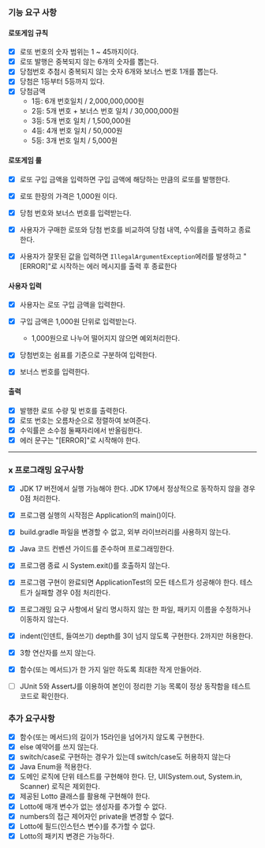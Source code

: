 ### 기능 요구 사항

#### 로또게임 규칙
- [x] 로또 번호의 숫자 범위는 1 ~ 45까지이다.
- [x]  로또 발행은 중복되지 않는 6개의 숫자를 뽑는다.
- [x]  당첨번호 추첨시 중복되지 않는 숫자 6개와 보너스 번호 1개를 뽑는다.
- [x]  당첨은 1등부터 5등까지 있다.
- [x]  당첨금액
    - 1등: 6개 번호일치 / 2,000,000,000원
    - 2등: 5개 번호 + 보너스 번호 일치 / 30,000,000원
    - 3등: 5개 번호 일치 / 1,500,000원
    - 4등: 4개 번호 일치 / 50,000원
    - 5등: 3개 번호 일치 / 5,000원

#### 로또게임 룰
- [x]  로또 구입 금액을 입력하면 구입 금액에 해당하는 만큼의 로또를 발행한다.
- [x]  로또 한장의 가격은 1,000원 이다.
- [x]  당첨 번호와 보너스 번호를 입력받는다.
- [x]  사용자가 구매한 로또와 당첨 번호를 비교하여 당첨 내역, 수익률을 출력하고 종료한다.
- [x]  사용자가 잘못된 값을 입력하면 `IllegalArgumentException`에러를 발생하고 "[ERROR]"로 시작하는 에러 메시지를 출력 후 종료한다


#### 사용자 입력
- [x]  사용자는 로또 구입 금액을 입력한다.
- [x]  구입 금액은 1,000원 단위로 입력받는다.
    - 1,000원으로 나누어 떨어지지 않으면 예외처리한다.
- [x]  당첨번호는 쉼표를 기준으로 구분하여 입력한다.
- [x]  보너스 번호를 입력한다.


#### 출력
- [x]  발행한 로또 수량 및 번호를 출력한다.
- [x]  로또 번호는 오름차순으로 정렬하여 보여준다.
- [x]  수익률은 소수점 둘째자리에서 반올림한다.
- [x]  에러 문구는 "[ERROR]"로 시작해야 한다.
---
### x 프로그래밍 요구사항
- [x]  JDK 17 버전에서 실행 가능해야 한다. JDK 17에서 정상적으로 동작하지 않을 경우 0점 처리한다.
- [x]  프로그램 실행의 시작점은 Application의 main()이다.
- [x]  build.gradle 파일을 변경할 수 없고, 외부 라이브러리를 사용하지 않는다.
- [x]  Java 코드 컨벤션 가이드를 준수하며 프로그래밍한다.
- [x]  프로그램 종료 시 System.exit()를 호출하지 않는다.
- [x]  프로그램 구현이 완료되면 ApplicationTest의 모든 테스트가 성공해야 한다. 테스트가 실패할 경우 0점 처리한다.
- [x]  프로그래밍 요구 사항에서 달리 명시하지 않는 한 파일, 패키지 이름을 수정하거나 이동하지 않는다.
- [x]  indent(인덴트, 들여쓰기) depth를 3이 넘지 않도록 구현한다. 2까지만 허용한다.
- [x]  3항 연산자를 쓰지 않는다.
- [x]  함수(또는 메서드)가 한 가지 일만 하도록 최대한 작게 만들어라.
- [ ]  JUnit 5와 AssertJ를 이용하여 본인이 정리한 기능 목록이 정상 동작함을 테스트 코드로 확인한다.


### 추가 요구사항
- [x]  함수(또는 메서드)의 길이가 15라인을 넘어가지 않도록 구현한다.
- [x]  else 예약어를 쓰지 않는다.
 - [x] switch/case로 구현하는 경우가 있는데 switch/case도 허용하지 않는다
- [x]  Java Enum을 적용한다.
- [x]  도메인 로직에 단위 테스트를 구현해야 한다. 단, UI(System.out, System.in, Scanner) 로직은 제외한다. 
- [x]  제공된 Lotto 클래스를 활용해 구현해야 한다.
- [x]  Lotto에 매개 변수가 없는 생성자를 추가할 수 없다.
- [x]  numbers의 접근 제어자인 private을 변경할 수 없다.
- [x]  Lotto에 필드(인스턴스 변수)를 추가할 수 없다.
- [x]  Lotto의 패키지 변경은 가능하다.